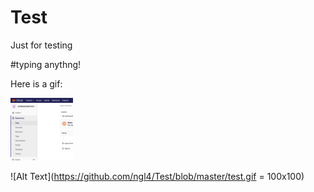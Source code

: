 # Test
Just for testing 

#typing anythng!

Here is a gif: 

<img src="https://github.com/ngl4/Test/blob/master/test.gif" width="100" height="100">

![Alt Text](https://github.com/ngl4/Test/blob/master/test.gif = 100x100)
